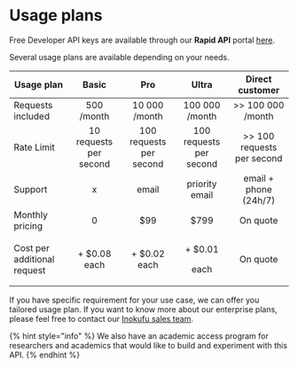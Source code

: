 # Usage plans

Free Developer API keys are available through our **Rapid API** portal [here](https://rapidapi.com/inokufu-search-api/api/learning-objects-v2/pricing).

Several usage plans are available depending on your needs.

| Usage plan                  |          Basic         |           Pro           |           Ultra           |       Direct customer      |
| --------------------------- | :--------------------: | :---------------------: | :-----------------------: | :------------------------: |
| Requests included           |       500 /month       |      10 000 /month      |       100 000 /month      |      >> 100 000 /month     |
| Rate Limit                  | 10 requests per second | 100 requests per second |  100 requests per second  | >> 100 requests per second |
| Support                     |            x           |          email          |       priority email      |    email + phone (24h/7)   |
| Monthly pricing             |            0           |           $99           |            $799           |          On quote          |
| Cost per additional request |      + $0.08 each      |       + $0.02 each      | <p>+ $0.01</p><p>each</p> |          On quote          |

If you have specific requirement for your use case, we can offer you tailored usage plan. If you want to know more about our enterprise plans, please feel free to contact our [Inokufu sales team](mailto:contact@inokufu.com?subject=Inokufu%20API%20Key%20request\&body=Hi,%0D%0A%20%0D%0A%20I%20found%20your%20awesome%20Inokufu%20API%20Cloud%20and%20I%20would%20be%20very%20intersted%20to%20get%20a%20Key!%0D%0A%20%0D%0A%20My%20name%20is%20....%20and%20I%27d%20like%20to%20get%20a%20free%20API%20key%20for%20testing%20purpose%20/%20paid%20API%20key%20for%20integrating%20it%20in%20my%20app/project.%20%0D%0A%20%0D%0A%20Regards,%20%0D%0A%20...).

{% hint style="info" %}
We also have an academic access program for researchers and academics that would like to build and experiment with this API.
{% endhint %}
